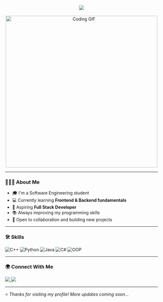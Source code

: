 <h1 align="center">
  <img src="https://readme-typing-svg.herokuapp.com?size=30&duration=4000&color=00F700&center=true&vCenter=true&width=500&lines=Hi+There+👋;I'm+Mayer+Adel;Software+Engineering+Learner;Future+Full+Stack+Developer+🚀" />
</h1>

<p align="center">
  <img src="https://media.giphy.com/media/SWoSkN6DxTszqIKEqv/giphy.gif" width="500" alt="Coding GIF"/>
</p>

---

### 👨🏻‍💻 About Me

- 🎓 I'm a Software Engineering student  
- 💻 Currently learning **Frontend & Backend fundamentals**  
- 🚀 Aspiring **Full Stack Developer**  
- 📚 Always improving my programming skills  
- 🤝 Open to collaboration and building new projects  

---

### 🛠 Skills

![C++](https://img.shields.io/badge/C++-blue?style=for-the-badge&logo=cplusplus&logoColor=white)
![Python](https://img.shields.io/badge/Python-yellow?style=for-the-badge&logo=python&logoColor=blue)
![Java](https://img.shields.io/badge/Java-red?style=for-the-badge&logo=java&logoColor=white)
![C#](https://img.shields.io/badge/C%23-purple?style=for-the-badge&logo=csharp&logoColor=white)
![OOP](https://img.shields.io/badge/OOP-black?style=for-the-badge)

---

### 🌍 Connect With Me

<p align="left">
  <a href="https://github.com/26Mayeradel/Mayer_Adel" target="_blank">
    <img src="https://img.shields.io/badge/GitHub-000?style=flat-square&logo=github&logoColor=white">
  </a>
  <a href="https://www.linkedin.com/in/mayer-adel" target="_blank">
    <img src="https://img.shields.io/badge/LinkedIn-blue?style=flat-square&logo=linkedin&logoColor=white">
  </a>
</p>

---

⭐️ _Thanks for visiting my profile! More updates coming soon..._
